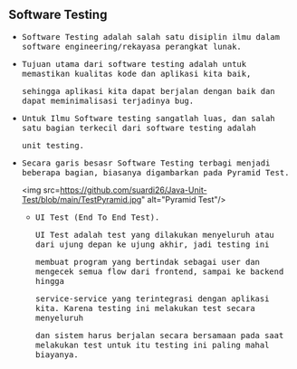 ## Software Testing

- <samp>Software Testing adalah salah satu disiplin ilmu dalam software engineering/rekayasa perangkat lunak.</samp>

- <samp>Tujuan utama dari software testing adalah untuk memastikan kualitas kode dan aplikasi kita baik, </samp>
  
  <samp>sehingga aplikasi kita dapat berjalan dengan baik dan dapat meminimalisasi terjadinya bug. </samp>

- <samp>Untuk Ilmu Software testing sangatlah luas, dan salah satu bagian terkecil dari software testing adalah 
 
  <samp>unit testing.</samp>
  
- <samp>Secara garis besasr Software Testing terbagi menjadi beberapa bagian, biasanya digambarkan pada Pyramid Test.
  
  <img src=https://github.com/suardi26/Java-Unit-Test/blob/main/TestPyramid.jpg" alt="Pyramid Test"/>
                                                                                                   
  - <samp>UI Test (End To End Test).</samp>
                                                                                                   
    <samp>UI Test adalah test yang dilakukan menyeluruh atau dari ujung depan ke ujung akhir, jadi testing ini </samp>
                                                                                                   
    <samp>membuat program yang bertindak sebagai user dan mengecek semua flow dari frontend, sampai ke backend hingga </samp>
                                                                                                   
    <samp>service-service yang terintegrasi dengan aplikasi kita. Karena testing ini melakukan test secara menyeluruh </samp>
                                                                                                   
    <samp>dan sistem harus berjalan secara bersamaan pada saat melakukan test untuk itu testing ini paling mahal biayanya.</samp>
                                                                                              
                                                                                                   
                                                                                                  
